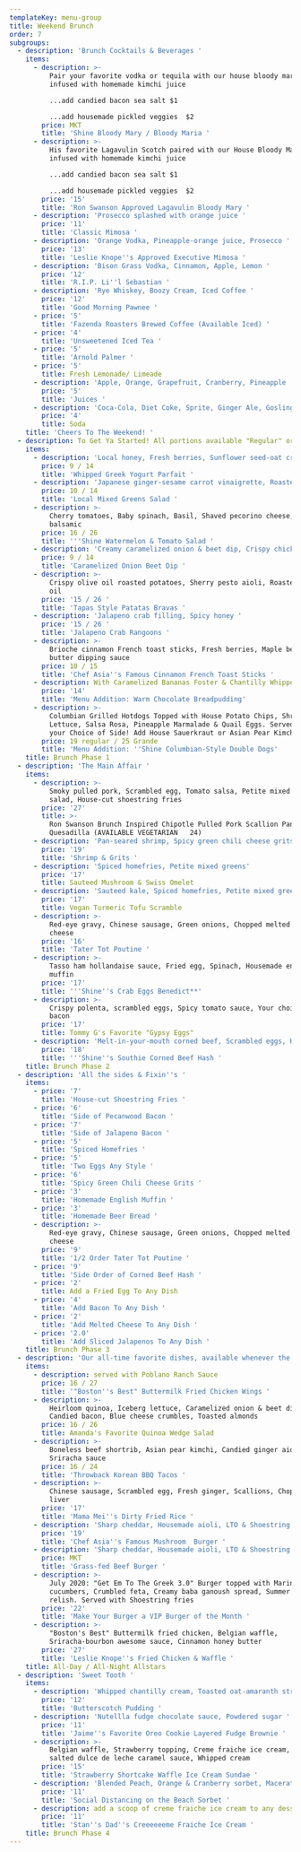 ```yaml
---
templateKey: menu-group
title: Weekend Brunch
order: 7
subgroups:
  - description: 'Brunch Cocktails & Beverages '
    items:
      - description: >-
          Pair your favorite vodka or tequila with our house bloody mary mix,
          infused with homemade kimchi juice 

          ...add candied bacon sea salt $1

          ...add housemade pickled veggies  $2
        price: MKT
        title: 'Shine Bloody Mary / Bloody Maria '
      - description: >-
          His favorite Lagavulin Scotch paired with our House Bloody Mary Mix,
          infused with homemade kimchi juice 

          ...add candied bacon sea salt $1

          ...add housemade pickled veggies  $2
        price: '15'
        title: 'Ron Swanson Approved Lagavulin Bloody Mary '
      - description: 'Prosecco splashed with orange juice '
        price: '11'
        title: 'Classic Mimosa '
      - description: 'Orange Vodka, Pineapple-orange juice, Prosecco '
        price: '13'
        title: 'Leslie Knope''s Approved Executive Mimosa '
      - description: 'Bison Grass Vodka, Cinnamon, Apple, Lemon '
        price: '12'
        title: 'R.I.P. Li''l Sebastian '
      - description: 'Rye Whiskey, Boozy Cream, Iced Coffee '
        price: '12'
        title: 'Good Morning Pawnee '
      - price: '5'
        title: 'Fazenda Roasters Brewed Coffee (Available Iced) '
      - price: '4'
        title: 'Unsweetened Iced Tea '
      - price: '5'
        title: 'Arnold Palmer '
      - price: '5'
        title: Fresh Lemonade/ Limeade
      - description: 'Apple, Orange, Grapefruit, Cranberry, Pineapple '
        price: '5'
        title: 'Juices '
      - description: 'Coca-Cola, Diet Coke, Sprite, Ginger Ale, Gosling''s Ginger Beer '
        price: '4'
        title: Soda
    title: 'Cheers To The Weekend! '
  - description: To Get Ya Started! All portions available "Regular" or "Go Grande"
    items:
      - description: 'Local honey, Fresh berries, Sunflower seed-oat crumble'
        price: 9 / 14
        title: 'Whipped Greek Yogurt Parfait '
      - description: 'Japanese ginger-sesame carrot vinaigrette, Roasted kale '
        price: 10 / 14
        title: 'Local Mixed Greens Salad '
      - description: >-
          Cherry tomatoes, Baby spinach, Basil, Shaved pecorino cheese, Aged
          balsamic 
        price: 16 / 26
        title: '''Shine Watermelon & Tomato Salad '
      - description: 'Creamy caramelized onion & beet dip, Crispy chickpea papadum chips'
        price: 9 / 14
        title: 'Caramelized Onion Beet Dip '
      - description: >-
          Crispy olive oil roasted potatoes, Sherry pesto aioli, Roasted garlic
          oil 
        price: '15 / 26 '
        title: 'Tapas Style Patatas Bravas '
      - description: 'Jalapeno crab filling, Spicy honey '
        price: '15 / 26 '
        title: 'Jalapeno Crab Rangoons '
      - description: >-
          Brioche cinnamon French toast sticks, Fresh berries, Maple berry
          butter dipping sauce 
        price: 10 / 15
        title: 'Chef Asia''s Famous Cinnamon French Toast Sticks '
      - description: With Caramelized Bananas Foster & Chantilly Whipped Cream
        price: '14'
        title: 'Menu Addition: Warm Chocolate Breadpudding'
      - description: >-
          Columbian Grilled Hotdogs Topped with House Potato Chips, Shredded
          Lettuce, Salsa Rosa, Pineapple Marmalade & Quail Eggs. Served with
          your Choice of Side! Add House Sauerkraut or Asian Pear Kimchi for $2
        price: 19 regular / 25 Grande
        title: 'Menu Addition: ''Shine Columbian-Style Double Dogs'
    title: Brunch Phase 1
  - description: 'The Main Affair '
    items:
      - description: >-
          Smoky pulled pork, Scrambled egg, Tomato salsa, Petite mixed greens
          salad, House-cut shoestring fries
        price: '27'
        title: >-
          Ron Swanson Brunch Inspired Chipotle Pulled Pork Scallion Pancake
          Quesadilla (AVAILABLE VEGETARIAN   24) 
      - description: 'Pan-seared shrimp, Spicy green chili cheese grits, Sherry pan sauce'
        price: '19'
        title: 'Shrimp & Grits '
      - description: 'Spiced homefries, Petite mixed greens'
        price: '17'
        title: Sauteed Mushroom & Swiss Omelet
      - description: 'Sauteed kale, Spiced homefries, Petite mixed greens salad'
        price: '17'
        title: Vegan Turmeric Tofu Scramble
      - description: >-
          Red-eye gravy, Chinese sausage, Green onions, Chopped melted white
          cheese
        price: '16'
        title: 'Tater Tot Poutine '
      - description: >-
          Tasso ham hollandaise sauce, Fried egg, Spinach, Housemade english
          muffin 
        price: '17'
        title: '''Shine''s Crab Eggs Benedict**'
      - description: >-
          Crispy polenta, scrambled eggs, Spicy tomato sauce, Your choice of
          bacon 
        price: '17'
        title: Tommy G's Favorite "Gypsy Eggs"
      - description: 'Melt-in-your-mouth corned beef, Scrambled eggs, Housemade beer bread '
        price: '18'
        title: '''Shine''s Southie Corned Beef Hash '
    title: Brunch Phase 2
  - description: 'All the sides & Fixin''s '
    items:
      - price: '7'
        title: 'House-cut Shoestring Fries '
      - price: '6'
        title: 'Side of Pecanwood Bacon '
      - price: '7'
        title: 'Side of Jalapeno Bacon '
      - price: '5'
        title: 'Spiced Homefries '
      - price: '5'
        title: 'Two Eggs Any Style '
      - price: '6'
        title: 'Spicy Green Chili Cheese Grits '
      - price: '3'
        title: 'Homemade English Muffin '
      - price: '3'
        title: 'Homemade Beer Bread '
      - description: >-
          Red-eye gravy, Chinese sausage, Green onions, Chopped melted white
          cheese 
        price: '9'
        title: '1/2 Order Tater Tot Poutine '
      - price: '9'
        title: 'Side Order of Corned Beef Hash '
      - price: '2'
        title: Add a Fried Egg To Any Dish
      - price: '4'
        title: 'Add Bacon To Any Dish '
      - price: '2'
        title: 'Add Melted Cheese To Any Dish '
      - price: '2.0'
        title: 'Add Sliced Jalapenos To Any Dish '
    title: Brunch Phase 3
  - description: 'Our all-time favorite dishes, available whenever the kitchen is open!'
    items:
      - description: served with Poblano Ranch Sauce
        price: 16 / 27
        title: '"Boston''s Best" Buttermilk Fried Chicken Wings '
      - description: >-
          Heirloom quinoa, Iceberg lettuce, Caramelized onion & beet dip,
          Candied bacon, Blue cheese crumbles, Toasted almonds 
        price: 16 / 26
        title: Amanda's Favorite Quinoa Wedge Salad
      - description: >-
          Boneless beef shortrib, Asian pear kimchi, Candied ginger aioli,
          Sriracha sauce 
        price: 16 / 24
        title: 'Throwback Korean BBQ Tacos '
      - description: >-
          Chinese sausage, Scrambled egg, Fresh ginger, Scallions, Chopped duck
          liver 
        price: '17'
        title: 'Mama Mei''s Dirty Fried Rice '
      - description: 'Sharp cheddar, Housemade aioli, LTO & Shoestring fries '
        price: '19'
        title: 'Chef Asia''s Famous Mushroom  Burger '
      - description: 'Sharp cheddar, Housemade aioli, LTO & Shoestring fries '
        price: MKT
        title: 'Grass-fed Beef Burger '
      - description: >-
          July 2020: "Get Em To The Greek 3.0" Burger topped with Marinated
          cucumbers, Crumbled feta, Creamy baba ganoush spread, Summer tomato
          relish. Served with Shoestring fries 
        price: '22'
        title: 'Make Your Burger a VIP Burger of the Month '
      - description: >-
          "Boston's Best" Buttermilk fried chicken, Belgian waffle,
          Sriracha-bourbon awesome sauce, Cinnamon honey butter 
        price: '27'
        title: 'Leslie Knope''s Fried Chicken & Waffle '
    title: All-Day / All-Night Allstars
  - description: 'Sweet Tooth '
    items:
      - description: 'Whipped chantilly cream, Toasted oat-amaranth streusel '
        price: '12'
        title: 'Butterscotch Pudding '
      - description: 'Nutellla fudge chocolate sauce, Powdered sugar '
        price: '11'
        title: 'Jaime''s Favorite Oreo Cookie Layered Fudge Brownie '
      - description: >-
          Belgian waffle, Strawberry topping, Creme fraiche ice cream, Sea
          salted dulce de leche caramel sauce, Whipped cream 
        price: '15'
        title: 'Strawberry Shortcake Waffle Ice Cream Sundae '
      - description: 'Blended Peach, Orange & Cranberry sorbet, Macerated strawberries '
        price: '11'
        title: 'Social Distancing on the Beach Sorbet '
      - description: add a scoop of creme fraiche ice cream to any dessert for $3
        price: '11'
        title: 'Stan''s Dad''s Creeeeeeme Fraiche Ice Cream '
    title: Brunch Phase 4
---
```


